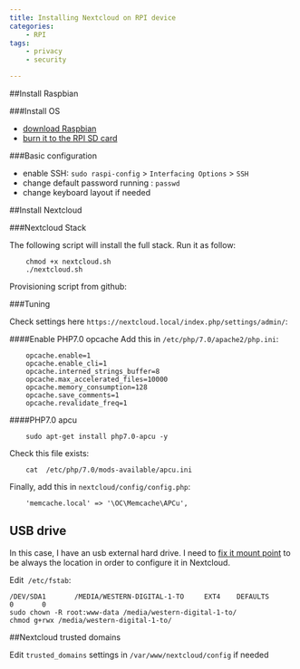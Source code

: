 ```yaml
---
title: Installing Nextcloud on RPI device
categories:
    - RPI
tags:
    - privacy
    - security

---
```

##Install Raspbian

###Install OS
- [download Raspbian](https://www.raspberrypi.org/downloads/raspbian/)
- [burn it to the RPI SD card](/blog/2017/06/12/create-a-debian-iso-live-usb-drive)

###Basic configuration
- enable SSH: `sudo raspi-config` > `Interfacing Options` > `SSH`
- change default password running : `passwd`
- change keyboard layout if needed

##Install Nextcloud

###Nextcloud Stack

The following script will install the full stack. Run it as follow:

        chmod +x nextcloud.sh
        ./nextcloud.sh

Provisioning script from github:
        
<script src="https://gist.github.com/benIT/1545b4ccf883d41be9b0cdd97e043c2f.js"></script>

###Tuning

Check settings here `https://nextcloud.local/index.php/settings/admin/`:

####Enable PHP7.0 opcache
Add this in `/etc/php/7.0/apache2/php.ini`: 

        opcache.enable=1
        opcache.enable_cli=1
        opcache.interned_strings_buffer=8
        opcache.max_accelerated_files=10000
        opcache.memory_consumption=128
        opcache.save_comments=1
        opcache.revalidate_freq=1

####PHP7.0 apcu
    
        sudo apt-get install php7.0-apcu -y

Check this file exists:
        
        cat  /etc/php/7.0/mods-available/apcu.ini


Finally, add this in `nextcloud/config/config.php`:

        'memcache.local' => '\OC\Memcache\APCu',


## USB drive

In this case, I have an usb external hard drive. I need to [fix it mount point](https://kwilson.io/blog/force-your-raspberry-pi-to-mount-an-external-usb-drive-every-time-it-starts-up/) to be always the location in order to configure it in Nextcloud.

Edit  `/etc/fstab`: 
    
    /DEV/SDA1       /MEDIA/WESTERN-DIGITAL-1-TO     EXT4    DEFAULTS        0       0
    sudo chown -R root:www-data /media/western-digital-1-to/
    chmod g+rwx /media/western-digital-1-to/

##Nextcloud trusted domains

Edit `trusted_domains` settings in `/var/www/nextcloud/config` if needed
